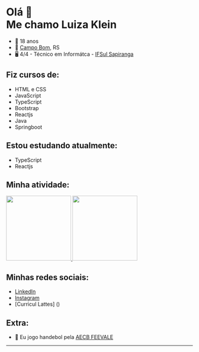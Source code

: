 # Olá 👋 <br> Me chamo Luiza Klein

- 🙂 18 anos
- 📌 [Campo Bom](https://www.google.com/maps/place/Campo+Bom,+RS/@-29.6760875,-51.0495443,13z/data=!3m1!4b1!4m5!3m4!1s0x9519404def9b59b5:0xce6eb6fcdd2d22b5!8m2!3d-29.6747831!4d-51.0613111), RS
- 🖥️ 4/4 - Técnico em Informátca - [IFSul Sapiranga](https://www.instagram.com/ifsulsapiranga/)

## Fiz cursos de:
- HTML e CSS
- JavaScript 
- TypeScript 
- Bootstrap
- Reactjs
- Java
- Springboot
  
## Estou estudando atualmente:
- TypeScript
- Reactjs
  
## Minha atividade:
<div>
  <a href="https://github.com/rkluiza">
  <img height="175px" src="https://github-readme-stats.vercel.app/api?username=rkluiza&show_icons=true&theme=github_dark&include_all_commits=true&count_private=true"/>
  <img height="175px" src="https://github-readme-stats.vercel.app/api/top-langs/?username=rkluiza&layout=compact&langs_count=8&theme=github_dark"/>
  </a>
</div>

## Minhas redes sociais:
- [LinkedIn](https://www.linkedin.com/in/rkluiza/)
- [Instagram](https://www.instagram.com/rkluiza/)
- [Curricul Lattes] ()

## Extra:
- 🤾‍ Eu jogo handebol pela [AECB FEEVALE](https://www.instagram.com/handebol.campobom/)

<hr>

<!--
OUTRAS IDEIAS

**arthurbertoti/arthurbertoti** is a ✨ _special_ ✨ repository because its `README.md` (this file) appears on your GitHub profile.


Here are some ideas to get you started:

- 🔭 I’m currently working on ...

- 👯 I’m looking to collaborate on ...
- 🤔 I’m looking for help with ...
- 💬 Ask me about ...
- 📫 How to reach me:
-->